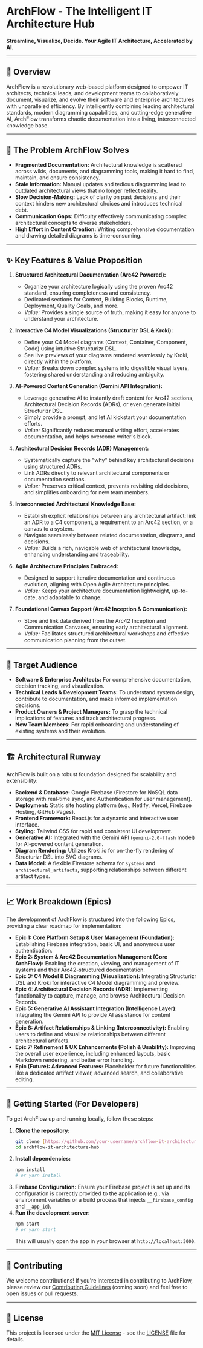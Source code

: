 # ArchFlow - The Intelligent IT Architecture Hub

**Streamline, Visualize, Decide. Your Agile IT Architecture, Accelerated by AI.**

---

## 🚀 Overview

ArchFlow is a revolutionary web-based platform designed to empower IT architects, technical leads, and development teams to collaboratively document, visualize, and evolve their software and enterprise architectures with unparalleled efficiency. By intelligently combining leading architectural standards, modern diagramming capabilities, and cutting-edge generative AI, ArchFlow transforms chaotic documentation into a living, interconnected knowledge base.

---

## 🎯 The Problem ArchFlow Solves

* **Fragmented Documentation:** Architectural knowledge is scattered across wikis, documents, and diagramming tools, making it hard to find, maintain, and ensure consistency.
* **Stale Information:** Manual updates and tedious diagramming lead to outdated architectural views that no longer reflect reality.
* **Slow Decision-Making:** Lack of clarity on past decisions and their context hinders new architectural choices and introduces technical debt.
* **Communication Gaps:** Difficulty effectively communicating complex architectural concepts to diverse stakeholders.
* **High Effort in Content Creation:** Writing comprehensive documentation and drawing detailed diagrams is time-consuming.

---

## ✨ Key Features & Value Proposition

1.  **Structured Architectural Documentation (Arc42 Powered):**
    * Organize your architecture logically using the proven Arc42 standard, ensuring completeness and consistency.
    * Dedicated sections for Context, Building Blocks, Runtime, Deployment, Quality Goals, and more.
    * *Value:* Provides a single source of truth, making it easy for anyone to understand your architecture.

2.  **Interactive C4 Model Visualizations (Structurizr DSL & Kroki):**
    * Define your C4 Model diagrams (Context, Container, Component, Code) using intuitive Structurizr DSL.
    * See live previews of your diagrams rendered seamlessly by Kroki, directly within the platform.
    * *Value:* Breaks down complex systems into digestible visual layers, fostering shared understanding and reducing ambiguity.

3.  **AI-Powered Content Generation (Gemini API Integration):**
    * Leverage generative AI to instantly draft content for Arc42 sections, Architectural Decision Records (ADRs), or even generate initial Structurizr DSL.
    * Simply provide a prompt, and let AI kickstart your documentation efforts.
    * *Value:* Significantly reduces manual writing effort, accelerates documentation, and helps overcome writer's block.

4.  **Architectural Decision Records (ADR) Management:**
    * Systematically capture the "why" behind key architectural decisions using structured ADRs.
    * Link ADRs directly to relevant architectural components or documentation sections.
    * *Value:* Preserves critical context, prevents revisiting old decisions, and simplifies onboarding for new team members.

5.  **Interconnected Architectural Knowledge Base:**
    * Establish explicit relationships between any architectural artifact: link an ADR to a C4 component, a requirement to an Arc42 section, or a canvas to a system.
    * Navigate seamlessly between related documentation, diagrams, and decisions.
    * *Value:* Builds a rich, navigable web of architectural knowledge, enhancing understanding and traceability.

6.  **Agile Architecture Principles Embraced:**
    * Designed to support iterative documentation and continuous evolution, aligning with Open Agile Architecture principles.
    * *Value:* Keeps your architecture documentation lightweight, up-to-date, and adaptable to change.

7.  **Foundational Canvas Support (Arc42 Inception & Communication):**
    * Store and link data derived from the Arc42 Inception and Communication Canvases, ensuring early architectural alignment.
    * *Value:* Facilitates structured architectural workshops and effective communication planning from the outset.

---

## 👥 Target Audience

* **Software & Enterprise Architects:** For comprehensive documentation, decision tracking, and visualization.
* **Technical Leads & Development Teams:** To understand system design, contribute to documentation, and make informed implementation decisions.
* **Product Owners & Project Managers:** To grasp the technical implications of features and track architectural progress.
* **New Team Members:** For rapid onboarding and understanding of existing systems and their evolution.

---

## 🏗️ Architectural Runway

ArchFlow is built on a robust foundation designed for scalability and extensibility:

* **Backend & Database:** Google Firebase (Firestore for NoSQL data storage with real-time sync, and Authentication for user management).
* **Deployment:** Static site hosting platform (e.g., Netlify, Vercel, Firebase Hosting, GitHub Pages).
* **Frontend Framework:** React.js for a dynamic and interactive user interface.
* **Styling:** Tailwind CSS for rapid and consistent UI development.
* **Generative AI:** Integrated with the Gemini API (`gemini-2.0-flash` model) for AI-powered content generation.
* **Diagram Rendering:** Utilizes Kroki.io for on-the-fly rendering of Structurizr DSL into SVG diagrams.
* **Data Model:** A flexible Firestore schema for `systems` and `architectural_artifacts`, supporting relationships between different artifact types.

---

## 📈 Work Breakdown (Epics)

The development of ArchFlow is structured into the following Epics, providing a clear roadmap for implementation:

* **Epic 1: Core Platform Setup & User Management (Foundation):** Establishing Firebase integration, basic UI, and anonymous user authentication.
* **Epic 2: System & Arc42 Documentation Management (Core ArchFlow):** Enabling the creation, viewing, and management of IT systems and their Arc42-structured documentation.
* **Epic 3: C4 Model & Diagramming (Visualization):** Integrating Structurizr DSL and Kroki for interactive C4 Model diagramming and preview.
* **Epic 4: Architectural Decision Records (ADR):** Implementing functionality to capture, manage, and browse Architectural Decision Records.
* **Epic 5: Generative AI Assistant Integration (Intelligence Layer):** Integrating the Gemini API to provide AI assistance for content generation.
* **Epic 6: Artifact Relationships & Linking (Interconnectivity):** Enabling users to define and visualize relationships between different architectural artifacts.
* **Epic 7: Refinement & UX Enhancements (Polish & Usability):** Improving the overall user experience, including enhanced layouts, basic Markdown rendering, and better error handling.
* **Epic (Future): Advanced Features:** Placeholder for future functionalities like a dedicated artifact viewer, advanced search, and collaborative editing.

---

## 🚀 Getting Started (For Developers)

To get ArchFlow up and running locally, follow these steps:

1.  **Clone the repository:**
    ```bash
    git clone [https://github.com/your-username/archflow-it-architecture-hub.git](https://github.com/your-username/archflow-it-architecture-hub.git)
    cd archflow-it-architecture-hub
    ```
2.  **Install dependencies:**
    ```bash
    npm install
    # or yarn install
    ```
3.  **Firebase Configuration:** Ensure your Firebase project is set up and its configuration is correctly provided to the application (e.g., via environment variables or a build process that injects `__firebase_config` and `__app_id`).
4.  **Run the development server:**
    ```bash
    npm start
    # or yarn start
    ```
    This will usually open the app in your browser at `http://localhost:3000`.

---

## 🤝 Contributing

We welcome contributions! If you're interested in contributing to ArchFlow, please review our [Contributing Guidelines](CONTRIBUTING.md) (coming soon) and feel free to open issues or pull requests.

---

## 📄 License

This project is licensed under the [MIT License](LICENSE) - see the [LICENSE](LICENSE) file for details.
